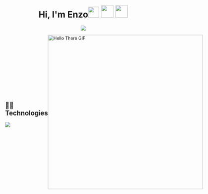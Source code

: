 <h1 align="center">Hi, I'm Enzo<img src="https://media.giphy.com/media/hvRJCLFzcasrR4ia7z/giphy.gif" width="35"> 
  <img height="40" src="https://cdn3.emoji.gg/emojis/7068-jawa-happy.png">
  <img height="40" src="https://cdn3.emoji.gg/emojis/2666_108_Commander_Cody.png">
</h1>
<p align="center">
  <a href="https://github.com/DenverCoder1/readme-typing-svg"><img src="https://readme-typing-svg.herokuapp.com?lines=Computer+Science+Student&center=true&width=880&height75"></a>
</p>

<div style="display: flex; align-items: center; justify-content: space-between;">
  <div>
    <h2>👨‍💻 Technologies</h2>
    <p>
      <a href="https://skillicons.dev">
        <img src="https://skillicons.dev/icons?i=git,github,py,java,md,vscode,linux,windows,&perline=8" />
      </a>
    </p>
  </div>
  <div>
    <img alt="Hello There GIF" src="https://i.giphy.com/media/v1.Y2lkPTc5MGI3NjExZGt5YWRmbWp2cW1ycncwb2t1cGxveXl1cW1mNWRhZzY4d291aG1uNSZlcD12MV9pbnRlcm5hbF9naWZfYnlfaWQmY3Q9Zw/ehTz5SafubmMpX4wuL/giphy.gif" width="500" />
  </div>
</div>



